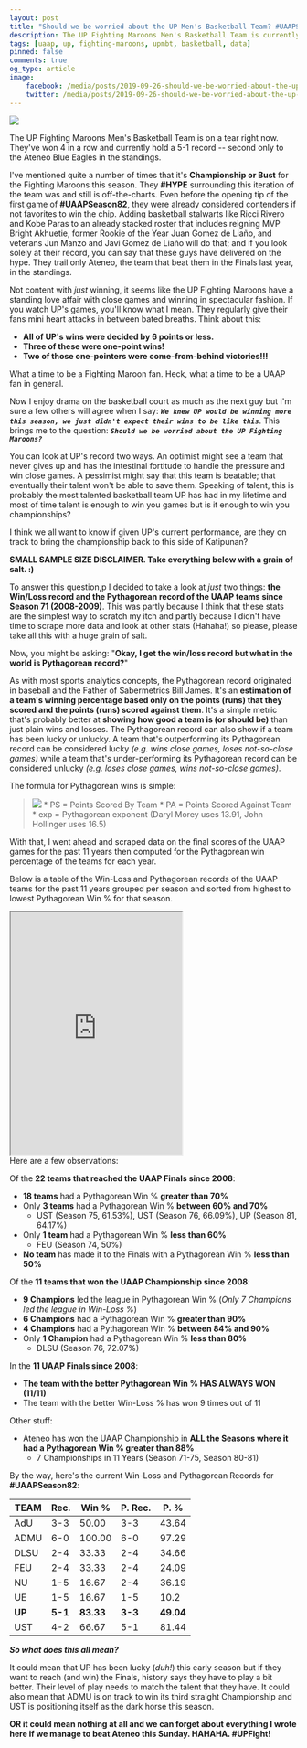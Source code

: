 ```yaml
---
layout: post
title: "Should we be worried about the UP Men's Basketball Team? #UAAPSeason82"
description: The UP Fighting Maroons Men's Basketball Team is currently 5-1 and ranks second only to Ateneo in the standings so there's nothing to worry about, right?
tags: [uaap, up, fighting-maroons, upmbt, basketball, data]
pinned: false
comments: true
og_type: article
image:
    facebook: /media/posts/2019-09-26-should-we-be-worried-about-the-up-mbt/kalma.png
    twitter: /media/posts/2019-09-26-should-we-be-worried-about-the-up-mbt/kalma.png
---
```


<div class='col-lg-12 img-container'><img class='img-fluid post-img img-shadow' src='{{ site.baseurl }}/media/posts/2019-09-26-should-we-be-worried-about-the-up-mbt/kalma-720.gif'></div>

The UP Fighting Maroons Men's Basketball Team is on a tear right now. They've won 4 in a row and currently hold a 5-1 record -- second only to the Ateneo Blue Eagles in the standings.

I've mentioned quite a number of times that it's **Championship or Bust** for the Fighting Maroons this season. They **#HYPE** surrounding this iteration of the team was and still is off-the-charts. Even before the opening tip of the first game of **#UAAPSeason82**, they were already considered contenders if not favorites to win the chip. Adding basketball stalwarts like Ricci Rivero and Kobe Paras to an already stacked roster that includes reigning MVP Bright Akhuetie, former Rookie of the Year Juan Gomez de Liaño, and veterans Jun Manzo and Javi Gomez de Liaño will do that; and if you look solely at their record, you can say that these guys have delivered on the hype. They trail only Ateneo, the team that beat them in the Finals last year, in the standings.

Not content with *just* winning, it seems like the UP Fighting Maroons have a standing love affair with close games and winning in spectacular fashion. If you watch UP's games, you'll know what I mean. They regularly give their fans mini heart attacks in between bated breaths. Think about this:

* **All of UP's wins were decided by 6 points or less.**
* **Three of these were one-point wins!**
* **Two of those one-pointers were come-from-behind victories!!!**

What a time to be a Fighting Maroon fan. Heck, what a time to be a UAAP fan in general.

Now I enjoy drama on the basketball court as much as the next guy but I'm sure a few others will agree when I say: **_```We knew UP would be winning more this season, we just didn't expect their wins to be like this```_**. This brings me to the question: **_```Should we be worried about the UP Fighting Maroons?```_**

You can look at UP's record two ways. An optimist might see a team that never gives up and has the intestinal fortitude to handle the pressure and win close games. A pessimist might say that this team is beatable; that eventually their talent won't be able to save them. Speaking of talent, this is probably the most talented basketball team UP has had in my lifetime and most of time talent is enough to win you games but is it enough to win you championships?

I think we all want to know if given UP's current performance, are they on track to bring the championship back to this side of Katipunan?

**SMALL SAMPLE SIZE DISCLAIMER. Take everything below with a grain of salt. :)**

To answer this question,p I decided to take a look at *just* two things: **the Win/Loss record and the Pythagorean record of the UAAP teams since Season 71 (2008-2009)**. This was partly because I think that these stats are the simplest way to scratch my itch and partly because I didn't have time to scrape more data and look at other stats (Hahaha!) so please, please take all this with a huge grain of salt.

Now, you might be asking: "**Okay, I get the win/loss record but what in the world is Pythagorean record?**"

As with most sports analytics concepts, the Pythagorean record originated in baseball and the Father of Sabermetrics Bill James. It's an **estimation of a team's winning percentage based only on the points (runs) that they scored and the points (runs) scored against them**. It's a simple metric that's probably better at **showing how good a team is (or should be)** than just plain wins and losses. The Pythagorean record can also show if a team has been lucky or unlucky. A team that's outperforming its Pythagorean record can be considered lucky *(e.g. wins close games, loses not-so-close games)* while a team that's under-performing its Pythagorean record can be considered unlucky *(e.g. loses close games, wins not-so-close games)*.

The formula for Pythagorean wins is simple:

><img class='img-fluid' src='https://latex.codecogs.com/svg.latex?\Large&space;Pythagorean Win Percentage=\frac{PS^{exp}}{PS^{exp} + PA^{exp}}' />
>* PS = Points Scored By Team
>* PA = Points Scored Against Team
>* exp = Pythagorean exponent (Daryl Morey uses 13.91, John Hollinger uses 16.5)

With that, I went ahead and scraped data on the final scores of the UAAP games for the past 11 years then computed for the Pythagorean win percentage of the teams for each year.

Below is a table of the Win-Loss and Pythagorean records of the UAAP teams for the past 11 years grouped per season and sorted from highest to lowest Pythagorean Win % for that season.

<!-- <iframe class='airtable-embed' src='https://airtable.com/embed/shrM8fHD7lH0hDyjP?backgroundColor=gray' frameborder='0' onmousewheel='' style='background: transparent; border: 1px solid #ccc;' width='100%' height='500'></iframe> -->

<iframe class='embed-responsive' src='https://docs.google.com/spreadsheets/d/e/2PACX-1vQsw77l5JCZCJMaX3i3Tf6Mg8Jq0-sUReK-7scURYN39_EUrxObGPZ27M-rAOYG_Vl2HzhKDuJdBLQI/pubhtml?widget=true&headers=false' height='424px'></iframe>

<br>
Here are a few observations:

Of the **22 teams that reached the UAAP Finals since 2008**:
* **18 teams** had a Pythagorean Win % **greater than 70%**
* Only **3 teams** had a Pythagorean Win % **between 60% and 70%**
    * UST (Season 75, 61.53%), UST (Season 76, 66.09%), UP (Season 81, 64.17%)
* Only **1 team** had a Pythagorean Win % **less than 60%**
    * FEU (Season 74, 50%)
* **No team** has made it to the Finals with a Pythagorean Win % **less than 50%**

Of the **11 teams that won the UAAP Championship since 2008**:
* **9 Champions** led the league in Pythagorean Win % (*Only 7 Champions led the league in Win-Loss %*)
* **6 Champions** had a Pythagorean Win % **greater than 90%**
* **4 Champions** had a Pythagorean Win % **between 84% and 90%**
* Only **1 Champion** had a Pythagorean Win % **less than 80%**
    * DLSU (Season 76, 72.07%)

In the **11 UAAP Finals since 2008**:
* **The team with the better Pythagorean Win % HAS ALWAYS WON (11/11)**
* The team with the better Win-Loss % has won 9 times out of 11

Other stuff:
* Ateneo has won the UAAP Championship in **ALL the Seasons where it had a Pythagorean Win % greater than 88%**
    * 7 Championships in 11 Years (Season 71-75, Season 80-81)

By the way, here's the current Win-Loss and Pythagorean Records for **#UAAPSeason82**:

| **TEAM** | **Rec.** | **Win %**  | **P. Rec.** | **P. %**  |
|------|--------|--------|-----------|-------|
| AdU  | 3-3    | 50.00  | 3-3       | 43.64 |
| ADMU | 6-0    | 100.00 | 6-0       | 97.29 |
| DLSU | 2-4    | 33.33  | 2-4       | 34.66 |
| FEU  | 2-4    | 33.33  | 2-4       | 24.09 |
| NU   | 1-5    | 16.67  | 2-4       | 36.19 |
| UE   | 1-5    | 16.67  | 1-5       | 10.2  |
| **UP**   | **5-1**    | **83.33**  | **3-3**       | **49.04** |
| UST  | 4-2    | 66.67  | 5-1       | 81.44 |

_**So what does this all mean?**_

It could mean that UP has been lucky (*duh!*) this early season but if they want to reach (and win) the Finals, history says they have to play a bit better. Their level of play needs to match the talent that they have. It could also mean that ADMU is on track to win its third straight Championship and UST is positioning itself as the dark horse this season.

**OR it could mean nothing at all and we can forget about everything I wrote here if we manage to beat Ateneo this Sunday. HAHAHA. #UPFight!**
